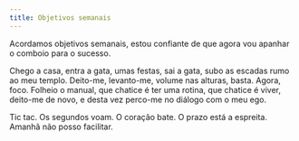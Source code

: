```yaml
---
title: Objetivos semanais
---
```


Acordamos objetivos semanais, estou confiante de que agora vou apanhar o comboio para o sucesso.

Chego a casa, entra a gata, umas festas, sai a gata, subo as escadas rumo ao meu templo. Deito-me, levanto-me, volume nas alturas, basta. Agora, foco. Folheio o manual, que chatice é ter uma rotina, que chatice é viver, deito-me de novo, e desta vez perco-me no diálogo com o meu ego.

Tic tac. Os segundos voam. O coração bate. O prazo está a espreita. Amanhã não posso facilitar.
